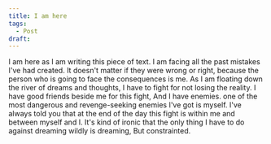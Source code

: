 ```yaml
---
title: I am here
tags:
  - Post
draft:
---
```

I am here as I am writing this piece of text. I am facing all the past mistakes I've had created. It doesn't matter if they were wrong or right, because the person who is going to face the consequences is me. As I am floating down the river of dreams and thoughts, I have to fight for not losing the reality. I have good friends beside me for this fight, And I have enemies. one of the most dangerous and revenge-seeking enemies I've got is myself. I've always told you that at the end of the day this fight is within me and between myself and I. It's kind of ironic that the only thing I have to do against dreaming wildly is dreaming, But constrainted.